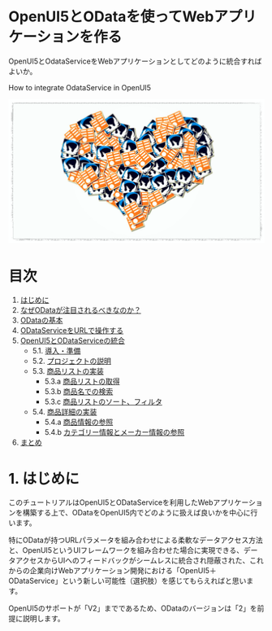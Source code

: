 OpenUI5とODataを使ってWebアプリケーションを作る
=========================
OpenUI5とOdataServiceをWebアプリケーションとしてどのように統合すればよいか。

How to integrate OdataService in OpenUI5

![OpenUI5withOData](img/1.png)

# <a name="table">目次</a>

1. [はじめに](#intro)
1. [なぜODataが注目されるべきなのか？](#whatisOdata)
1. [ODataの基本](#basic)
1. [ODataServiceをURLで操作する](#manipulating)
1. [OpenUI5とODataServiceの統合](#openui5withodata)
	- 5.1. [導入・準備](#install)  
	- 5.2. [プロジェクトの説明](#project)
	- 5.3. [商品リストの実装](#productlist_impl)
		* 5.3.a [商品リストの取得](#productlist)  
		* 5.3.b [商品名での検索](#search)  
		* 5.3.c [商品リストのソート、フィルタ](#sortandfilter)  
	- 5.4. [商品詳細の実装](#product_impl)
		* 5.4.a [商品情報の参照](#product)
		* 5.4.b [カテゴリー情報とメーカー情報の参照](#category)  
1. [まとめ](#summary)  

# <a name="intro">1. はじめに</a>

このチュートリアルはOpenUI5とODataServiceを利用したWebアプリケーションを構築する上で、ODataをOpenUI5内でどのように扱えば良いかを中心に行います。  

特にODataが持つURLパラメータを組み合わせによる柔軟なデータアクセス方法と、OpenUI5というUIフレームワークを組み合わせた場合に実現できる、データアクセスからUIへのフィードバックがシームレスに統合され隠蔽された、これからの企業向けWebアプリケーション開発における「OpenUI5＋ODataService」という新しい可能性（選択肢）を感じてもらえればと思います。

OpenUI5のサポートが「V2」までであるため、ODataのバージョンは「2」を前提に説明します。
